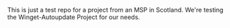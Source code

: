 This is just a test repo for a project from an MSP in Scotland. We're testing the Winget-Autoupdate Project for our needs.
